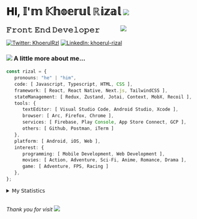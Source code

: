 <h1> 𝐇𝐢, 𝕀'𝕞 𝕂𝕙𝕠𝕖𝕣𝕦𝕝 ℝ𝕚𝕫𝕒𝕝 <img src="https://media.giphy.com/media/mGcNjsfWAjY5AEZNw6/giphy.gif" width="50"></h1>
<img align='right' src="https://media.giphy.com/media/v1.Y2lkPTc5MGI3NjExOWI2ajR2NGJubzBsZHFuaHMwajRrcDNsNXJwOG8yb3F0NjhkNXF4OSZlcD12MV9pbnRlcm5hbF9naWZfYnlfaWQmY3Q9cw/fkZukR450RQ1qnGaq9/giphy.gif" width="200">
<strong style="font-size:20px;">𝙵𝚛𝚘𝚗𝚝 𝙴𝚗𝚍 𝙳𝚎𝚟𝚎𝚕𝚘𝚙𝚎𝚛</strong>
</p></em>

[![Twitter: KhoerulRzl](https://img.shields.io/twitter/follow/KhoerulRzl?style=social)](https://twitter.com/KhoerulRzl)
[![LinkedIn: khoerul-rizal](https://img.shields.io/badge/khoerul--rizal-blue?style=flat-square&logo=Linkedin&logoColor=white&link=https://www.linkedin.com/in/khoerul-rizal/)](https://www.linkedin.com/in/khoerul-rizal/)

### <img src="https://media.giphy.com/media/VgCDAzcKvsR6OM0uWg/giphy.gif" width="50"> A little more about me...

```typescript
const rizal = {
   pronouns: "he" | "him",
   code: [ Javascript, Typescript, HTML, CSS ],
   framework: [ React, React Native, Next.js, TailwindCSS ],
   stateManagement: [ Redux, Zustand, Jotai, Context, MobX, Recoil ],
   tools: {
      textEditor: [ Visual Studio Code, Android Studio, Xcode ],
      browser: [ Arc, Firefox, Chrome ],
      services: [ Firebase, Play Console, App Store Connect, GCP ],
      others: [ Github, Postman, iTerm ]
   },
   platform: [ Android, iOS, Web ],
   interest: {
      programming: [ Mobile Development, Web Development ],
      movies: [ Action, Adventure, Sci-Fi, Anime, Romance, Drama ],
      game: [ Adventure, FPS, Racing ]
   },
};
```

<details>
  <summary>𝖬𝗒 𝖲𝗍𝖺𝗍𝗂𝗌𝗍𝗂𝖼𝗌</summary><br/>
   
<!--START_SECTION:waka-->
![Code Time](http://img.shields.io/badge/Code%20Time-824%20hrs%2024%20mins-blue)

![Profile Views](http://img.shields.io/badge/Profile%20Views-0-blue)

**🐱 My GitHub Data** 

> 📦 167.7 kB Used in GitHub's Storage 
 > 
> 🏆 1,194 Contributions in the Year 2024
 > 
> 💼 Opted to Hire
 > 
> 📜 32 Public Repositories 
 > 
> 🔑 8 Private Repositories 
 > 
**I'm an Early 🐤** 

```text
🌞 Morning                11644 commits       █████████░░░░░░░░░░░░░░░░   35.01 % 
🌆 Daytime                14616 commits       ███████████░░░░░░░░░░░░░░   43.94 % 
🌃 Evening                6859 commits        █████░░░░░░░░░░░░░░░░░░░░   20.62 % 
🌙 Night                  142 commits         ░░░░░░░░░░░░░░░░░░░░░░░░░   00.43 % 
```
📅 **I'm Most Productive on Tuesday** 

```text
Monday                   6531 commits        █████░░░░░░░░░░░░░░░░░░░░   19.64 % 
Tuesday                  7448 commits        ██████░░░░░░░░░░░░░░░░░░░   22.39 % 
Wednesday                5518 commits        ████░░░░░░░░░░░░░░░░░░░░░   16.59 % 
Thursday                 6388 commits        █████░░░░░░░░░░░░░░░░░░░░   19.21 % 
Friday                   4907 commits        ████░░░░░░░░░░░░░░░░░░░░░   14.75 % 
Saturday                 1090 commits        █░░░░░░░░░░░░░░░░░░░░░░░░   03.28 % 
Sunday                   1379 commits        █░░░░░░░░░░░░░░░░░░░░░░░░   04.15 % 
```


📊 **This Week I Spent My Time On** 

```text
🕑︎ Time Zone: Asia/Jakarta

💬 Programming Languages: 
TypeScript               30 hrs 58 mins      █████████████░░░░░░░░░░░░   52.25 % 
Other                    14 hrs 19 mins      ██████░░░░░░░░░░░░░░░░░░░   24.16 % 
JavaScript               8 hrs 45 mins       ████░░░░░░░░░░░░░░░░░░░░░   14.79 % 
PHP                      1 hr 6 mins         ░░░░░░░░░░░░░░░░░░░░░░░░░   01.87 % 
Figma Design             1 hr 3 mins         ░░░░░░░░░░░░░░░░░░░░░░░░░   01.80 % 

🔥 Editors: 
VS Code                  42 hrs 39 mins      ██████████████████░░░░░░░   71.98 % 
Slack                    8 hrs 47 mins       ████░░░░░░░░░░░░░░░░░░░░░   14.82 % 
iTerm2                   2 hrs 46 mins       █░░░░░░░░░░░░░░░░░░░░░░░░   04.69 % 
Terminal                 1 hr 47 mins        █░░░░░░░░░░░░░░░░░░░░░░░░   03.03 % 
Figma                    1 hr 3 mins         ░░░░░░░░░░░░░░░░░░░░░░░░░   01.80 % 

💻 Operating System: 
Mac                      59 hrs 15 mins      █████████████████████████   100.00 % 
```

**I Mostly Code in JavaScript** 

```text
JavaScript               41 repos            ████████████████░░░░░░░░░   65.08 % 
TypeScript               13 repos            █████░░░░░░░░░░░░░░░░░░░░   20.63 % 
PHP                      2 repos             █░░░░░░░░░░░░░░░░░░░░░░░░   03.17 % 
Kotlin                   1 repo              ░░░░░░░░░░░░░░░░░░░░░░░░░   01.59 % 
Jupyter Notebook         1 repo              ░░░░░░░░░░░░░░░░░░░░░░░░░   01.59 % 
```



**Timeline**

![Lines of Code chart](https://raw.githubusercontent.com/khoerulrizal/khoerulrizal/main/assets/bar_graph.png)


 Last Updated on 17/08/2024 00:42:54 UTC
<!--END_SECTION:waka-->
</details>
<br/>

<em>Thank you for visit</em> <img src="https://media.giphy.com/media/v1.Y2lkPTc5MGI3NjExcHdvNm1qZWtjaGw0ZjdwM3Z3NnY2dHlueTVuODBta2FiY20wM2YybSZlcD12MV9pbnRlcm5hbF9naWZfYnlfaWQmY3Q9cw/tV25tpdKqdFa9x81k2/giphy.gif" width="40">
